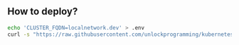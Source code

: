 ## How to deploy?

```bash
echo 'CLUSTER_FQDN=localnetwork.dev' > .env
curl -s "https://raw.githubusercontent.com/unlockprogramming/kubernetes/main/airflow-setup/install.sh" | bash
```

